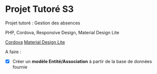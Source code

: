 # Projet Tutoré S3
Projet tutoré : Gestion des absences

PHP, Cordova, Responsive Design, Material Design Lite

[Cordova](https://cordova.apache.org/)
[Material Design Lite](https://getmdl.io/)

A faire : 
- [x] Créer un **modèle Entité/Association** à partir de la base de données fournie
